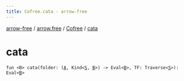 ```yaml
---
title: Cofree.cata - arrow-free
---
```


[arrow-free](../../index.html) / [arrow.free](../index.html) / [Cofree](index.html) / [cata](./cata.html)

# cata

`fun <B> cata(folder: (`[`A`](index.html#A)`, Kind<`[`S`](index.html#S)`, `[`B`](cata.html#B)`>) -> Eval<`[`B`](cata.html#B)`>, TF: Traverse<`[`S`](index.html#S)`>): Eval<`[`B`](cata.html#B)`>`